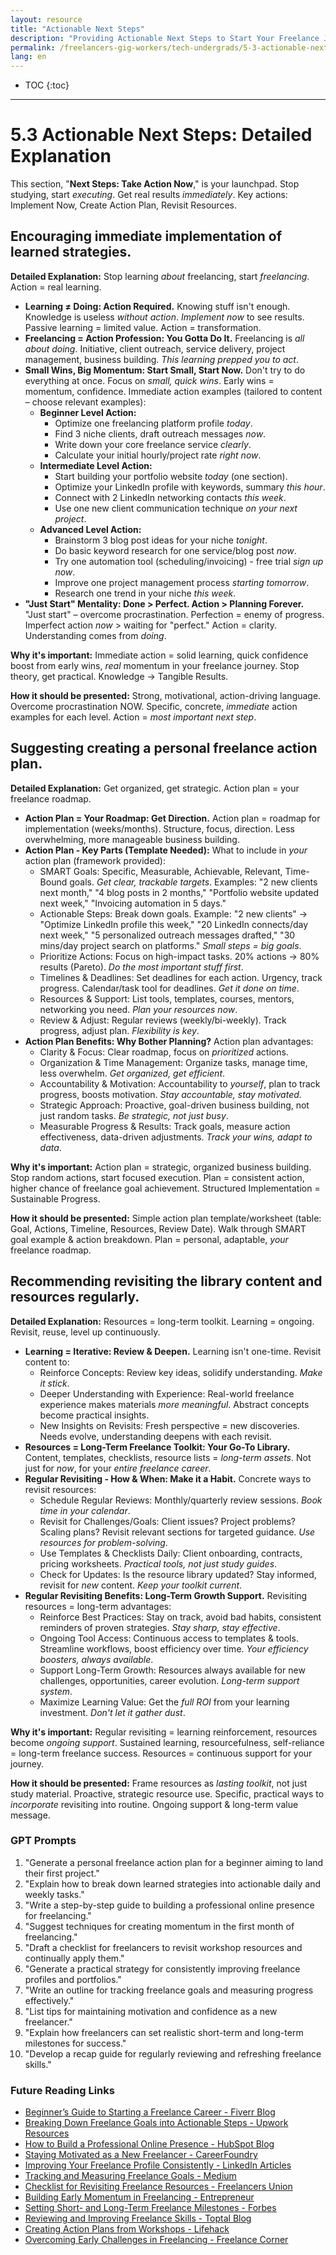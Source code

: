 ```yaml
---
layout: resource
title: "Actionable Next Steps"
description: "Providing Actionable Next Steps to Start Your Freelance Journey."
permalink: /freelancers-gig-workers/tech-undergrads/5-3-actionable-next-steps/
lang: en
---
```


* TOC
{:toc}


---



# 5.3 Actionable Next Steps: Detailed Explanation

This section, "**Next Steps: Take Action Now**," is your launchpad.  Stop studying, start *executing*.  Get real results *immediately*. Key actions: Implement Now, Create Action Plan, Revisit Resources.

## Encouraging immediate implementation of learned strategies.

**Detailed Explanation:** Stop learning *about* freelancing, start *freelancing*. Action = real learning.

* **Learning ≠ Doing:  Action Required.**  Knowing stuff isn't enough.  Knowledge is useless *without action*.  *Implement now* to see results.  Passive learning = limited value. Action = transformation.
* **Freelancing = Action Profession:  You Gotta Do It.** Freelancing is *all about doing*. Initiative, client outreach, service delivery, project management, business building.  *This learning prepped you to act*.
* **Small Wins, Big Momentum: Start Small, Start Now.** Don't try to do everything at once. Focus on *small, quick wins*.  Early wins = momentum, confidence. Immediate action examples (tailored to content – choose relevant examples):
    * **Beginner Level Action:**
        * Optimize one freelancing platform profile *today*.
        * Find 3 niche clients, draft outreach messages *now*.
        * Write down your core freelance service *clearly*.
        * Calculate your initial hourly/project rate *right now*.
    * **Intermediate Level Action:**
        * Start building your portfolio website *today* (one section).
        * Optimize your LinkedIn profile with keywords, summary *this hour*.
        * Connect with 2 LinkedIn networking contacts *this week*.
        * Use one new client communication technique *on your next project*.
    * **Advanced Level Action:**
        * Brainstorm 3 blog post ideas for your niche *tonight*.
        * Do basic keyword research for one service/blog post *now*.
        * Try one automation tool (scheduling/invoicing) - free trial *sign up now*.
        * Improve one project management process *starting tomorrow*.
        * Research one trend in your niche *this week*.
* **"Just Start" Mentality:  Done > Perfect.  Action > Planning Forever.**  "Just start" – overcome procrastination.  Perfection = enemy of progress. Imperfect action *now* > waiting for "perfect." Action = clarity.  Understanding comes from *doing*.

**Why it's important:** Immediate action = solid learning, quick confidence boost from early wins, *real* momentum in your freelance journey.  Stop theory, get practical.  Knowledge → Tangible Results.

**How it should be presented:** Strong, motivational, action-driving language.  Overcome procrastination NOW.  Specific, concrete, *immediate* action examples for each level.  Action = *most important next step*.

## Suggesting creating a personal freelance action plan.

**Detailed Explanation:**  Get organized, get strategic.  Action plan = your freelance roadmap.

* **Action Plan = Your Roadmap: Get Direction.**  Action plan = roadmap for implementation (weeks/months). Structure, focus, direction. Less overwhelming, more manageable business building.
* **Action Plan - Key Parts (Template Needed):**  What to include in *your* action plan (framework provided):
    * SMART Goals:  Specific, Measurable, Achievable, Relevant, Time-Bound goals. *Get clear, trackable targets*.  Examples: "2 new clients next month," "4 blog posts in 2 months," "Portfolio website updated next week," "Invoicing automation in 5 days."
    * Actionable Steps:  Break down goals.  Example: "2 new clients" → "Optimize LinkedIn profile this week," "20 LinkedIn connects/day next week," "5 personalized outreach messages drafted," "30 mins/day project search on platforms." *Small steps = big goals*.
    * Prioritize Actions:  Focus on high-impact tasks. 20% actions → 80% results (Pareto). *Do the most important stuff first*.
    * Timelines & Deadlines:  Set deadlines for each action.  Urgency, track progress. Calendar/task tool for deadlines. *Get it done on time*.
    * Resources & Support:  List tools, templates, courses, mentors, networking you need.  *Plan your resources now*.
    * Review & Adjust:  Regular reviews (weekly/bi-weekly). Track progress, adjust plan. *Flexibility is key*.
* **Action Plan Benefits: Why Bother Planning?** Action plan advantages:
    * Clarity & Focus: Clear roadmap, focus on *prioritized* actions.
    * Organization & Time Management:  Organize tasks, manage time, less overwhelm. *Get organized, get efficient*.
    * Accountability & Motivation:  Accountability to *yourself*, plan to track progress, boosts motivation. *Stay accountable, stay motivated*.
    * Strategic Approach:  Proactive, goal-driven business building, not just random tasks. *Be strategic, not just busy*.
    * Measurable Progress & Results: Track goals, measure action effectiveness, data-driven adjustments. *Track your wins, adapt to data*.

**Why it's important:** Action plan = strategic, organized business building.  Stop random actions, start focused execution. Plan = consistent action, higher chance of freelance goal achievement. Structured Implementation = Sustainable Progress.

**How it should be presented:** Simple action plan template/worksheet (table: Goal, Actions, Timeline, Resources, Review Date).  Walk through SMART goal example & action breakdown. Plan = personal, adaptable, *your* freelance roadmap.

## Recommending revisiting the library content and resources regularly.

**Detailed Explanation:** Resources = long-term toolkit.  Learning = ongoing. Revisit, reuse, level up continuously.

* **Learning = Iterative: Review & Deepen.** Learning isn't one-time. Revisit content to:
    * Reinforce Concepts: Review key ideas, solidify understanding. *Make it stick*.
    * Deeper Understanding with Experience:  Real-world freelance experience makes materials *more meaningful*. Abstract concepts become practical insights.
    * New Insights on Revisits:  Fresh perspective = new discoveries.  Needs evolve, understanding deepens with each revisit.
* **Resources = Long-Term Freelance Toolkit: Your Go-To Library.** Content, templates, checklists, resource lists = *long-term assets*. Not just for *now*, for your *entire freelance career*.
* **Regular Revisiting - How & When: Make it a Habit.** Concrete ways to revisit resources:
    * Schedule Regular Reviews: Monthly/quarterly review sessions. *Book time in your calendar*.
    * Revisit for Challenges/Goals: Client issues? Project problems? Scaling plans? Revisit relevant sections for targeted guidance. *Use resources for problem-solving*.
    * Use Templates & Checklists Daily: Client onboarding, contracts, pricing worksheets. *Practical tools, not just study guides*.
    * Check for Updates:  Is the resource library updated? Stay informed, revisit for *new* content. *Keep your toolkit current*.
* **Regular Revisiting Benefits: Long-Term Growth Support.**  Revisiting resources = long-term advantages:
    * Reinforce Best Practices: Stay on track, avoid bad habits, consistent reminders of proven strategies. *Stay sharp, stay effective*.
    * Ongoing Tool Access: Continuous access to templates & tools. Streamline workflows, boost efficiency over time. *Your efficiency boosters, always available*.
    * Support Long-Term Growth: Resources always available for new challenges, opportunities, career evolution. *Long-term support system*.
    * Maximize Learning Value:  Get the *full ROI* from your learning investment. *Don't let it gather dust*.

**Why it's important:** Regular revisiting = learning reinforcement, resources become *ongoing support*.  Sustained learning, resourcefulness, self-reliance = long-term freelance success. Resources = continuous support for your journey.

**How it should be presented:**  Frame resources as *lasting toolkit*, not just study material. Proactive, strategic resource use.  Specific, practical ways to *incorporate* revisiting into routine. Ongoing support & long-term value message.

### **GPT Prompts**

1. "Generate a personal freelance action plan for a beginner aiming to land their first project."
2. "Explain how to break down learned strategies into actionable daily and weekly tasks."
3. "Write a step-by-step guide to building a professional online presence for freelancing."
4. "Suggest techniques for creating momentum in the first month of freelancing."
5. "Draft a checklist for freelancers to revisit workshop resources and continually apply them."
6. "Generate a practical strategy for consistently improving freelance profiles and portfolios."
7. "Write an outline for tracking freelance goals and measuring progress effectively."
8. "List tips for maintaining motivation and confidence as a new freelancer."
9. "Explain how freelancers can set realistic short-term and long-term milestones for success."
10. "Develop a recap guide for regularly reviewing and refreshing freelance skills."


### **Future Reading Links**

- [Beginner’s Guide to Starting a Freelance Career - Fiverr Blog](https://www.fiverr.com/resources/)
- [Breaking Down Freelance Goals into Actionable Steps - Upwork Resources](https://www.upwork.com/resources/)
- [How to Build a Professional Online Presence - HubSpot Blog](https://blog.hubspot.com/)
- [Staying Motivated as a New Freelancer - CareerFoundry](https://careerfoundry.com/)
- [Improving Your Freelance Profile Consistently - LinkedIn Articles](https://www.linkedin.com/)
- [Tracking and Measuring Freelance Goals - Medium](https://medium.com/)
- [Checklist for Revisiting Freelance Resources - Freelancers Union](https://www.freelancersunion.org/)
- [Building Early Momentum in Freelancing - Entrepreneur](https://www.entrepreneur.com/)
- [Setting Short- and Long-Term Freelance Milestones - Forbes](https://www.forbes.com/)
- [Reviewing and Improving Freelance Skills - Toptal Blog](https://www.toptal.com/)
- [Creating Action Plans from Workshops - Lifehack](https://www.lifehack.org/)
- [Overcoming Early Challenges in Freelancing - Freelance Corner](https://www.freelancecorner.co.uk/)



